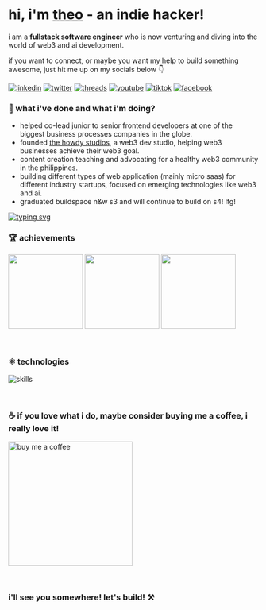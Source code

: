 # hi, i'm [theo](https://theindiehacker.tech/) - an indie hacker!

<p>i am a <b>fullstack software engineer</b> who is now venturing and diving into the world of web3 and ai development.</p>
<p>if you want to connect, or maybe you want my help to build something awesome, just hit me up on my socials below 👇</p>

[![linkedin](https://img.shields.io/badge/linkedin-%230077b5.svg?&style=flat-square&logo=linkedin&logoColor=white)](https://www.linkedin.com/in/theoroque/)
[![twitter](https://img.shields.io/badge/twitter-%231da1f2.svg?&style=flat-square&logo=twitter&logoColor=white)](https://twitter.com/_theindiehacker)
[![threads](https://img.shields.io/badge/threads-%23000000.svg?&style=flat-square&logo=threads&logoColor=white)](https://www.threads.net/@_theindiehacker)
[![youtube](https://img.shields.io/badge/youtube-%23ff0000.svg?&style=flat-square&logo=youtube&logoColor=white)](https://www.youtube.com/@_theindiehacker)
[![tiktok](https://img.shields.io/badge/tiktok-%23000000.svg?&style=flat-square&logo=tiktok&logoColor=white)](https://www.tiktok.com/@theindiehacker)
[![facebook](https://img.shields.io/badge/facebook-%231877f2.svg?&style=flat-square&logo=facebook&logoColor=white)](https://www.facebook.com/theoroque95)

### 🌱 what i've done and what i'm doing?

- helped co-lead junior to senior frontend developers at one of the biggest business processes companies in the globe.
- founded <a href="https://thehowdystudios.com/" target="_blank">the howdy studios</a>, a web3 dev studio, helping web3 businesses achieve their web3 goal.
- content creation teaching and advocating for a healthy web3 community in the philippines.
- building different types of web application (mainly micro saas) for different industry startups, focused on emerging technologies like web3 and ai.
- graduated buildspace n&w s3 and will continue to build on s4! lfg!

[![typing svg](https://readme-typing-svg.herokuapp.com/?lines=i'm+building+nonstop;but+you+can+still+hire+me+:d)](https://git.io/typing-svg)

### 🏆 achievements

<a href="https://dorahacks.io/badge/b5775" target="_blank"><img src="https://raw.githubusercontent.com/theindiehacker/theindiehacker/main/Polygon [APAC] DevX Hackathon Winner.png" height="150"/></a>
<a href="https://opensea.io/assets/matic/0x5c4e5ae2adead056fd39badce6a5a0e4cebec3ee/12" target="_blank"><img src="https://raw.githubusercontent.com/theindiehacker/theindiehacker/main/nw-s3-cert.jpg" height="150"/></a>
<a href="https://www.credly.com/badges/c1aea045-1f54-42ac-90da-6a0f3d182135/public_url" target="_blank"><img src="https://raw.githubusercontent.com/theindiehacker/theindiehacker/main/AWS Certified - Cloud Practitioner.png" height="150"/></a>

<br />

### ⚛️ technologies

![skills](https://skillicons.dev/icons?i=aws,azure,supabase,ts,react,next,tailwind,java,spring,solidity,graphql,mysql,git,figma,vercel&theme=light)

<br />

### ☕ if you love what i do, maybe consider buying me a coffee, i really love it!

<a href="https://www.buymeacoffee.com/_theindiehacker" target="_blank"><img src="https://cdn.buymeacoffee.com/buttons/v2/default-black.png" alt="buy me a coffee" width="250" ></a>

<br />

### i'll see you somewhere! let's build! ⚒️
